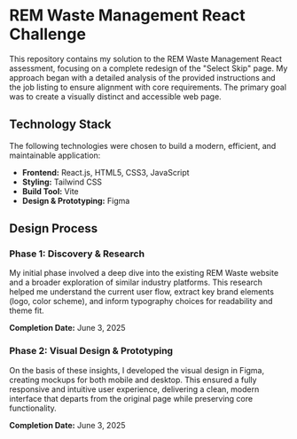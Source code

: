 # REM Waste Management React Challenge

This repository contains my solution to the REM Waste Management React assessment, focusing on a complete redesign of the "Select Skip" page. My approach began with a detailed analysis of the provided instructions and the job listing to ensure alignment with core requirements. The primary goal was to create a visually distinct and accessible web page.

## Technology Stack

The following technologies were chosen to build a modern, efficient, and maintainable application:

- **Frontend:** React.js, HTML5, CSS3, JavaScript
- **Styling:** Tailwind CSS
- **Build Tool:** Vite
- **Design & Prototyping:** Figma

## Design Process

### Phase 1: Discovery & Research

My initial phase involved a deep dive into the existing REM Waste website and a broader exploration of similar industry platforms. This research helped me understand the current user flow, extract key brand elements (logo, color scheme), and inform typography choices for readability and theme fit.

**Completion Date:** June 3, 2025

### Phase 2: Visual Design & Prototyping

On the basis of these insights, I developed the visual design in Figma, creating mockups for both mobile and desktop. This ensured a fully responsive and intuitive user experience, delivering a clean, modern interface that departs from the original page while preserving core functionality.

**Completion Date:** June 3, 2025

